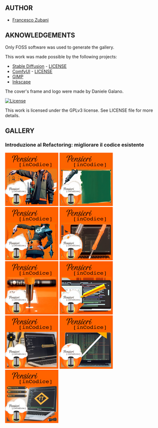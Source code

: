## AUTHOR

- [Francesco Zubani](https://www.linkedin.com/in/francesco-zubani-5957081a6/)

## AKNOWLEDGEMENTS

Only FOSS software was used to generate the gallery.

This work was made possible by the following projects:

- [Stable Diffusion](https://github.com/CompVis/stable-diffusion) - [LICENSE](https://github.com/CompVis/stable-diffusion/blob/main/LICENSE)
- [ComfyUI](https://github.com/comfyanonymous/ComfyUI) - [LICENSE](https://github.com/comfyanonymous/ComfyUI/blob/master/LICENSE)
- [GIMP](https://www.gimp.org/)
- [Inkscape](https://inkscape.org/)

The cover's frame and logo were made by Daniele Galano.

[![License](https://img.shields.io/badge/License-GPL%20v3-blue.svg)](http://www.gnu.org/licenses/gpl-3.0)

This work is licensed under the GPLv3 license.
See LICENSE file for more details.

## GALLERY

### Introduzione al Refactoring: migliorare il codice esistente

<div class="gallery">
  <a href="PIC17_01.png"><img class="thumbnail" src="./thumbs/PIC17_01.png" alt="PIC17_01"></a>
  <a href="PIC17_02.png"><img class="thumbnail" src="./thumbs/PIC17_02.png" alt="PIC17_02"></a>
  <a href="PIC17_03.png"><img class="thumbnail" src="./thumbs/PIC17_03.png" alt="PIC17_03"></a>
  <a href="PIC17_04.png"><img class="thumbnail" src="./thumbs/PIC17_04.png" alt="PIC17_04"></a>
  <a href="PIC17_05.png"><img class="thumbnail" src="./thumbs/PIC17_05.png" alt="PIC17_05"></a>
  <a href="PIC17_06.png"><img class="thumbnail" src="./thumbs/PIC17_06.png" alt="PIC17_06"></a>
  <a href="PIC17_07.png"><img class="thumbnail" src="./thumbs/PIC17_07.png" alt="PIC17_07"></a>
  <a href="PIC17_08.png"><img class="thumbnail" src="./thumbs/PIC17_08.png" alt="PIC17_08"></a>
  <a href="PIC17_09.png"><img class="thumbnail" src="./thumbs/PIC17_09.png" alt="PIC17_09"></a>
</div>
</body>
</html>
